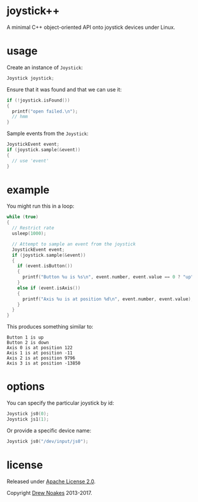 # joystick++

A minimal C++ object-oriented API onto joystick devices under Linux.

# usage

Create an instance of `Joystick`:

```c++
Joystick joystick;
```

Ensure that it was found and that we can use it:

```c++
if (!joystick.isFound())
{
  printf("open failed.\n");
  // hmm
}
```

Sample events from the `Joystick`:

```c++
JoystickEvent event;
if (joystick.sample(&event))
{
  // use 'event'
}
```

# example

You might run this in a loop:

```c++
while (true)
{
  // Restrict rate
  usleep(1000);

  // Attempt to sample an event from the joystick
  JoystickEvent event;
  if (joystick.sample(&event))
  {
    if (event.isButton())
    {
      printf("Button %u is %s\n", event.number, event.value == 0 ? "up" : "down");
    }
    else if (event.isAxis())
    {
      printf("Axis %u is at position %d\n", event.number, event.value);
    }
  }
}
```

This produces something similar to:

    Button 1 is up
    Button 2 is down
    Axis 0 is at position 122
    Axis 1 is at position -11
    Axis 2 is at position 9796
    Axis 3 is at position -13850

# options

You can specify the particular joystick by id:

```c++
Joystick js0(0);
Joystick js1(1);
```

Or provide a specific device name:

```c++
Joystick js0("/dev/input/js0");
```

# license

Released under [Apache License 2.0](https://www.apache.org/licenses/LICENSE-2.0).

Copyright [Drew Noakes](http://drewnoakes.com) 2013-2017.
